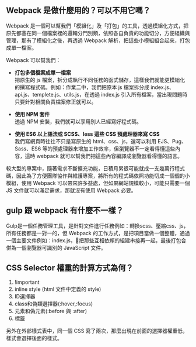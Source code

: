 ## Webpack 是做什麼用的？可以不用它嗎？
Webpack 是一個可以幫我們「模組化」及「打包」的工具，透過模組化方式，把原先都塞在同一個檔案裡的邏輯分門別類，依照各自負責的功能切分，方便組織與管理，那有了模組化之後，再透過 Webpack 解析，把這些小模組組合起來，打包成單一檔案。

Webpack 可以幫我們：
* **打包多個檔案成單一檔案**  
把原生的 js 檔案，拆分成執行不同任務的函式儲存，這樣我們就能更模組化的撰寫程式碼。例如：作業二中，我們把原本 js 檔案拆分成 index.js、api.js、templete.js、utils.js，在透過 index.js 引入所有檔案，當出現問題時只要針對相關負責檔案修正就可以。
* **使用 NPM 套件**  
透過 NPM 安裝，我們就可以享用別人已經寫好程式碼。

* **使用 ES6 以上語法或 SCSS、less 這些 CSS 預處理器來寫 CSS**  
我們寫網頁時往往不只是寫原生的 html、css、js，還可以利用 EJS、Pug、Sass、ES6 等的預處理器來增加工作效率，但瀏覽器不一定看得懂這些內容，這時 webpack 就可以幫我們把這些內容編譯成瀏覽器看得懂的語言。 

較大型的專案中，隨著需求不斷擴充功能，日積月累很可能就成一支幾萬行程式碼，因此為了方便團隊協作與維護專案，將所有的程式碼依照功能切成一個個的小模組，使用 Webpack 可以帶來許多益處，但如果網站規模較小，可能只需要一個 JS 文件就可以滿足需求，那就沒有使用 Webpack 必要。

## gulp 跟 webpack 有什麼不一樣？
Gulp是一個任務管理工具，是針對文件進行任務例如：轉換scss、壓縮css、js，所有任務都是一對一的，但 Webpack 的工作方式，是把項目當做一個整體，通過一個主要文件例如：index.js，把那些互相依賴的組建串接再一起，最後打包合併為一個瀏覽器可識別的 JavaScript 文件。

## CSS Selector 權重的計算方式為何？
1. !important 
2. inline style (html 文件中定義的 style)
3. ID選擇器
4. class和偽類選擇器(:hover,:focus)
5. 元素和偽元素(:before 與 :after)
6. 標籤

另外在外部樣式表中，同一個 CSS 寫了兩次，那麼出現在前面的選擇器權重低，樣式會選擇後面的樣式。
